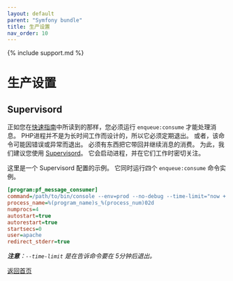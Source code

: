 ```yaml
---
layout: default
parent: "Symfony bundle"
title: 生产设置
nav_order: 10
---
```

{% include support.md %}

# 生产设置

## Supervisord

正如您在[快速指南](quick_tour.md)中所读到的那样，您必须运行 `enqueue:consume` 才能处理消息。
 PHP进程并不是为长时间工作而设计的，所以它必须定期退出。
或者，该命令可能因错误或异常而退出。
必须有东西把它带回并继续消息的消费。
为此，我们建议您使用 [Supervisord](http://supervisord.org/)。
它会启动进程，并在它们工作时密切关注。

这里是一个 Supervisord 配置的示例。
它同时运行四个 `enqueue:consume` 命令实例。

```ini
[program:pf_message_consumer]
command=/path/to/bin/console --env=prod --no-debug --time-limit="now + 5 minutes" enqueue:consume
process_name=%(program_name)s_%(process_num)02d
numprocs=4
autostart=true
autorestart=true
startsecs=0
user=apache
redirect_stderr=true
```

_**注意**：`--time-limit` 是在告诉命令要在 5分钟后退出。_

[返回首页](index.md)